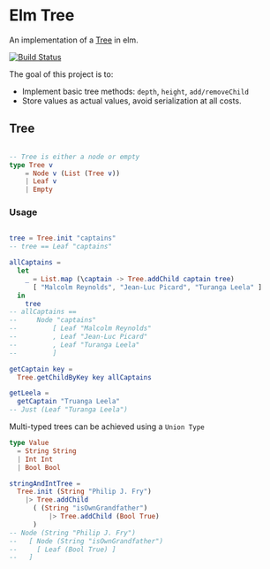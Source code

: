 # Elm Tree

An implementation of a [Tree][wiki-tree] in elm.

[![Build Status](https://travis-ci.org/daegren/elm-tree.svg?branch=master)](https://travis-ci.org/daegren/elm-tree)

The goal of this project is to:

 * Implement basic tree methods: `depth`, `height`, `add/removeChild`
 * Store values as actual values, avoid serialization at all costs.

## Tree
```elm

-- Tree is either a node or empty
type Tree v
    = Node v (List (Tree v))
    | Leaf v
    | Empty

```

### Usage

```elm

tree = Tree.init "captains"
-- tree == Leaf "captains"

allCaptains =
  let
    _ = List.map (\captain -> Tree.addChild captain tree)
      [ "Malcolm Reynolds", "Jean-Luc Picard", "Turanga Leela" ]
  in
    tree
-- allCaptains ==
--     Node "captains"
--         [ Leaf "Malcolm Reynolds"
--         , Leaf "Jean-Luc Picard"
--         , Leaf "Turanga Leela"
--         ]

getCaptain key =
  Tree.getChildByKey key allCaptains

getLeela =
  getCaptain "Truanga Leela"
-- Just (Leaf "Turanga Leela")

```

Multi-typed trees can be achieved using a `Union Type`

```elm
type Value
  = String String
  | Int Int
  | Bool Bool

stringAndIntTree =
  Tree.init (String "Philip J. Fry")
    |> Tree.addChild
      ( (String "isOwnGrandfather")
          |> Tree.addChild (Bool True)
      )
-- Node (String "Philip J. Fry")
--   [ Node (String "isOwnGrandfather")
--     [ Leaf (Bool True) ]
--   ]

```

[wiki-tree]: https://en.wikipedia.org/wiki/Tree_(data_structure)
